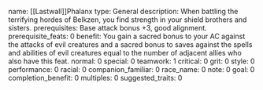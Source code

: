 name: [[Lastwall]]Phalanx
type: General
description: When battling the terrifying hordes of Belkzen, you find strength in your shield brothers and sisters.
prerequisites: Base attack bonus +3, good alignment.
prerequisite_feats: 0
benefit: You gain a sacred bonus to your AC against the attacks of evil creatures and a sacred bonus to saves against the spells and abilities of evil creatures equal to the number of adjacent allies who also have this feat.
normal: 0
special: 0
teamwork: 1
critical: 0
grit: 0
style: 0
performance: 0
racial: 0
companion_familiar: 0
race_name: 0
note: 0
goal: 0
completion_benefit: 0
multiples: 0
suggested_traits: 0
